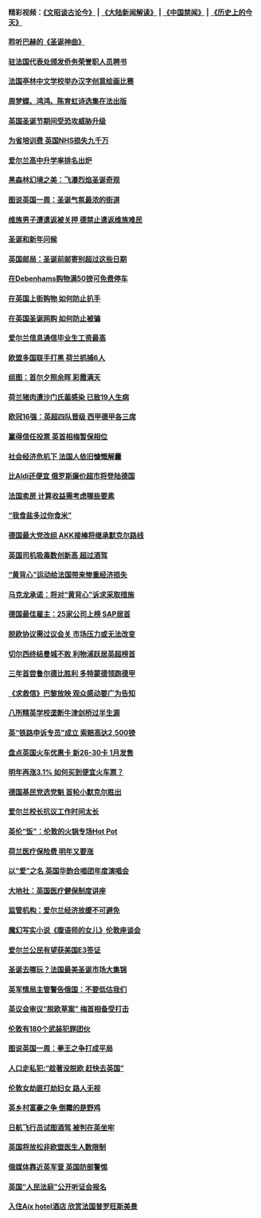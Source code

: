 #### 精彩视频：[《文昭谈古论今》](https://github.com/gfw-breaker/wenzhao/blob/master/README.md?t=12160031) | [《大陆新闻解读》](https://github.com/gfw-breaker/ntdtv-comedy/blob/master/README.md?t=12160031) | [《中国禁闻》](https://github.com/gfw-breaker/ntdtv-news/blob/master/README.md?t=12160031) | [《历史上的今天》](https://github.com/gfw-breaker/today-in-history/blob/master/README.md?t=12160031) 

#### [聆听巴赫的《圣诞神曲》](../pages/nsc974/n10910868.md?t=12160031) 

#### [驻法国代表处颁发侨务荣誉职人员聘书](../pages/nsc974/n10912829.md?t=12160031) 

#### [法国亭林中文学校举办汉字创意绘画比赛](../pages/nsc974/n10912809.md?t=12160031) 

#### [周梦蝶、鸿鸿、陈育虹诗选集在法出版](../pages/nsc974/n10912778.md?t=12160031) 

#### [英国圣诞节期间受恐攻威胁升级](../pages/nsc974/n10911486.md?t=12160031) 

#### [为省培训费  英国NHS损失九千万](../pages/nsc974/n10911478.md?t=12160031) 

#### [爱尔兰高中升学率排名出炉](../pages/nsc974/n10910761.md?t=12160031) 

#### [黑森林幻境之美：飞瀑烈焰圣诞奇观](../pages/nsc974/n10909442.md?t=12160031) 

#### [图说英国一周：圣诞气氛最浓的街道](../pages/nsc974/n10909173.md?t=12160031) 

#### [维族男子遭遣返被关押 德禁止遣返维族难民](../pages/nsc974/n10908943.md?t=12160031) 

#### [圣诞和新年问候](../pages/nsc974/n10909160.md?t=12160031) 

#### [英国邮局：圣诞前邮寄别超过这些日期](../pages/nsc974/n10909151.md?t=12160031) 

#### [在Debenhams购物满50镑可免费停车](../pages/nsc974/n10909136.md?t=12160031) 

#### [在英国上街购物 如何防止扒手](../pages/nsc974/n10909106.md?t=12160031) 

#### [在英国圣诞网购 如何防止被骗](../pages/nsc974/n10909085.md?t=12160031) 

#### [爱尔兰信息通信毕业生工资最高](../pages/nsc974/n10908531.md?t=12160031) 

#### [欧盟多国联手打黑 荷兰抓捕6人](../pages/nsc974/n10908389.md?t=12160031) 

#### [组图：首尔夕照余晖 彩霞满天](../pages/nsc974/n10908293.md?t=12160031) 

#### [荷兰猪肉遭沙门氏菌感染 已致19人生病](../pages/nsc974/n10908299.md?t=12160031) 

#### [欧冠16强：英超四队晋级 西甲德甲各三席](../pages/nsc974/n10907296.md?t=12160031) 

#### [赢得信任投票 英首相梅暂保相位](../pages/nsc974/n10907229.md?t=12160031) 

#### [社会经济危机下 法国人依旧慷慨解囊](../pages/nsc974/n10906090.md?t=12160031) 

#### [比Aldi还便宜 俄罗斯廉价超市将登陆德国](../pages/nsc974/n10905994.md?t=12160031) 

#### [法国卖房 计算收益需考虑哪些要素](../pages/nsc974/n10906125.md?t=12160031) 

#### [“我食盐多过你食米”](../pages/nsc974/n10905976.md?t=12160031) 

#### [德国最大党改组 AKK接棒将继承默克尔路线](../pages/nsc974/n10904680.md?t=12160031) 

#### [英国司机吸毒数创新高 超过酒驾](../pages/nsc974/n10904490.md?t=12160031) 

#### [“黄背心”运动给法国带来惨重经济损失](../pages/nsc974/n10904100.md?t=12160031) 

#### [马克龙承诺：将对“黄背心”诉求采取措施](../pages/nsc974/n10904057.md?t=12160031) 

#### [德国最佳雇主：25家公司上榜 SAP居首](../pages/nsc974/n10903789.md?t=12160031) 

#### [脱欧协议需过议会关 市场压力或无法改变](../pages/nsc974/n10901979.md?t=12160031) 

#### [切尔西终结曼城不败 利物浦跃居英超榜首](../pages/nsc974/n10900582.md?t=12160031) 

#### [三年首尝鲁尔德比胜利 多特蒙德领跑德甲](../pages/nsc974/n10900592.md?t=12160031) 

#### [《求救信》巴黎放映 观众感动要广为告知](../pages/nsc974/n10900019.md?t=12160031) 

#### [八所精英学校垄断牛津剑桥过半生源](../pages/nsc974/n10899861.md?t=12160031) 

#### [英“铁路申诉专员”成立 索赔高达2,500镑](../pages/nsc974/n10899001.md?t=12160031) 

#### [盘点英国火车优惠卡 新26-30卡 1月发售](../pages/nsc974/n10898992.md?t=12160031) 

#### [明年再涨3.1%   如何买到便宜火车票？](../pages/nsc974/n10898985.md?t=12160031) 

#### [德国基民党选党魁 首轮小默克尔胜出](../pages/nsc974/n10897678.md?t=12160031) 

#### [爱尔兰校长抗议工作时间太长](../pages/nsc974/n10897164.md?t=12160031) 

#### [英伦“饭”：伦敦的火锅专场Hot Pot](../pages/nsc974/n10897146.md?t=12160031) 

#### [荷兰医疗保险费 明年又要涨](../pages/nsc974/n10897113.md?t=12160031) 

#### [以“爱”之名 英国华韵合唱团年度演唱会](../pages/nsc974/n10897132.md?t=12160031) 

#### [大地社：英国医疗健保制度讲座](../pages/nsc974/n10897109.md?t=12160031) 

#### [监管机构：爱尔兰经济放缓不可避免](../pages/nsc974/n10897047.md?t=12160031) 

#### [魔幻写实小说《腹语师的女儿》伦敦座谈会](../pages/nsc974/n10897070.md?t=12160031) 

#### [爱尔兰公民有望获美国E3签证](../pages/nsc974/n10896956.md?t=12160031) 

#### [圣诞去哪玩？法国最美圣诞市场大集锦](../pages/nsc974/n10895365.md?t=12160031) 

#### [英军情局主管警告俄国：不要低估我们](../pages/nsc974/n10895238.md?t=12160031) 

#### [英议会审议“脱欧草案” 梅首相备受打击](../pages/nsc974/n10895260.md?t=12160031) 

#### [伦敦有180个武装犯罪团伙](../pages/nsc974/n10895487.md?t=12160031) 

#### [图说英国一周：拳王之争打成平局](../pages/nsc974/n10895330.md?t=12160031) 

#### [人口走私犯:“趁著没脱欧 赶快去英国”](../pages/nsc974/n10895316.md?t=12160031) 

#### [伦敦女劫匪打劫妇女 路人无视](../pages/nsc974/n10895309.md?t=12160031) 

#### [英乡村富豪之争  倒霉的是野鸡](../pages/nsc974/n10895305.md?t=12160031) 

#### [日航飞行员试图酒驾  被判在英坐牢](../pages/nsc974/n10895291.md?t=12160031) 

#### [英国将放松非欧盟医生人数限制](../pages/nsc974/n10895286.md?t=12160031) 

#### [俄媒体靠近英军营 英国防部警惕](../pages/nsc974/n10895265.md?t=12160031) 

#### [英国“人民法庭”公开听证会报名](../pages/nsc974/n10895219.md?t=12160031) 

#### [入住Aix hotel酒店 欣赏法国普罗旺斯美景](../pages/nsc974/n10894800.md?t=12160031) 

